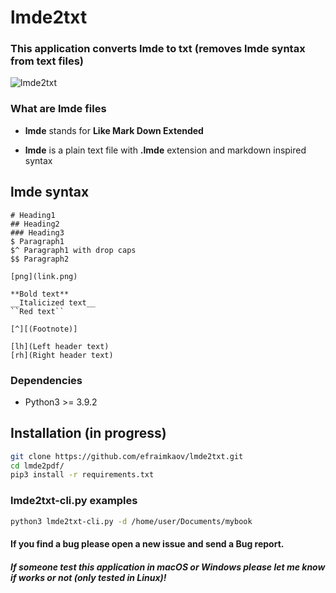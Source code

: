 # lmde2txt

### This application converts lmde to txt (removes lmde syntax from text files)

![lmde2txt](https://github.com/efraimkaov/lmde2pdf/assets/63643635/dd10ad0b-925e-474b-b1b5-70a5640d7889)

### What are lmde files

* **lmde** stands for **Like Mark Down Extended**

* **lmde** is a plain text file with **.lmde** extension and markdown inspired syntax

## lmde syntax

```
# Heading1
## Heading2
### Heading3
$ Paragraph1
$^ Paragraph1 with drop caps
$$ Paragraph2

[png](link.png)

**Bold text**
__Italicized text__
``Red text``

[^][(Footnote)]

[lh](Left header text)
[rh](Right header text)
```

### Dependencies

* Python3 >= 3.9.2

## Installation (in progress)

```sh
git clone https://github.com/efraimkaov/lmde2txt.git
cd lmde2pdf/
pip3 install -r requirements.txt
```

### lmde2txt-cli.py examples

```sh
python3 lmde2txt-cli.py -d /home/user/Documents/mybook
```

#### If you find a bug please open a new issue and send a Bug report.

##### If someone test this application in macOS or Windows please let me know if works or not (only tested in Linux)!
